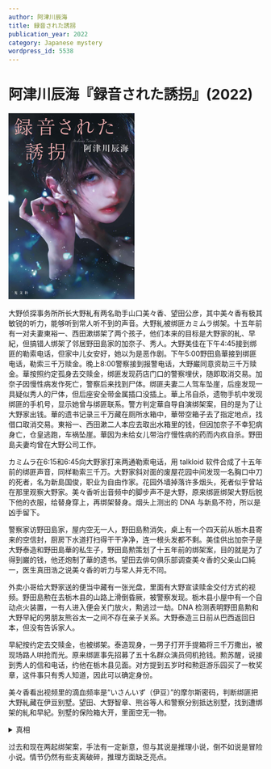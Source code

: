 ```yaml
---
author: 阿津川辰海
title: 録音された誘拐
publication_year: 2022
category: Japanese mystery
wordpress_id: 5538
---
```


# 阿津川辰海『録音された誘拐』(2022)

<img src=images/2022_cover.jpg width=250/>

大野侦探事务所所长大野糺有两名助手山口美々香、望田公彦，其中美々香有极其敏锐的听力，能够听到常人听不到的声音。大野糺被绑匪カミムラ绑架。十五年前有一对夫妻東裕一、西田漱绑架了两个孩子，他们本来的目标是大野家的糺、早紀，但搞错人绑架了邻居野田島家的加奈子、秀人。大野美佳在下午4:45接到绑匪的勒索电话，但家中儿女安好，她以为是恶作剧。下午5:00野田島華接到绑匪电话，勒索三千万赎金。晚上8:00警察接到报警电话，大野巌同意资助三千万赎金。華按照约定孤身去交赎金，绑匪发现药店门口的警察埋伏，随即取消交易。加奈子因慢性病发作死亡，警察后来找到尸体。绑匪夫妻二人驾车坠崖，后座发现一具疑似秀人的尸体，但后座安全带金属插口没插上。華上吊自杀，遗物手机中发现绑匪的手机号，显示她曾与绑匪联系。警方判定華自导自演绑架案，目的是为了让大野家出钱。華的遗书记录三千万藏在厕所水箱中，華带空箱子去了指定地点，找借口取消交易。東裕一、西田漱二人本应去取出水箱里的钱，但因加奈子不幸犯病身亡，仓皇逃跑，车祸坠崖。華因为未给女儿带治疗慢性病的药而内疚自杀。野田島夫妻均曾在大野公司工作。

カミムラ在6:15和6:45向大野家打来两通勒索电话，用 talkloid 软件合成了十五年前的绑匪声音，同样勒索三千万。大野家斜对面的废屋花园中间发现一名胸口中刀的死者，名为新島国俊，职业为自由作家。花园外墙掉落许多烟头，死者似乎曾站在那里观察大野家。美々香听出音频中的脚步声不是大野，原来绑匪绑架大野后脱下他的衣服，给替身穿上，再绑架替身。烟头上测出的 DNA 与新島不符，所以是凶手留下。

警察家访野田島家，屋内空无一人，野田島勲消失，桌上有一个四天前从栃木县寄来的空信封，厨房下水道打扫得干干净净，连一根头发都不剩。美佳供出加奈子是大野泰造和野田島華的私生子，野田島勲策划了十五年前的绑架案，目的就是为了得到巌的钱，他还炮制了華的遗书。望田去俳句俱乐部调查美々香的父亲山口純一，医生真田浩之说美々香的听力与常人并无不同。

外卖小哥给大野家送的便当中藏有一张光盘，里面有大野宣读赎金交付方式的视频。野田島勲在去栃木县的山路上滑倒昏厥，被警察发现。栃木县小屋中有一个自动点火装置，一有人进入便会关门放火，勲逃过一劫。DNA 检测表明野田島勲和大野早紀的男朋友熊谷太一之间不存在亲子关系。大野泰造三日前从巴西返回日本，但没有告诉家人。

早紀按约定去交赎金，也被绑架。泰造现身，一男子打开手提箱将三千万撒出，被现场路人哄抢而光。原来绑匪事先招募了五十名群众演员伺机抢钱。勲苏醒，说接到秀人的信和电话，约他在栃木县见面。对方提到五岁时和勲逛游乐园买了一枚奖章，这件事只有秀人知道，因此可以确定身份。

美々香看出视频里的滴血频率是“いさんいず（伊豆）”的摩尔斯密码，判断绑匪把大野糺藏在伊豆别墅。望田、大野智章、熊谷等人和警察分别抵达别墅，找到遭绑架的糺和早紀。别墅的保险箱大开，里面空无一物。

<details><summary>真相</summary>
地上有烟头却没有烟灰，所以是有人拿了绑匪的烟头丢在地上栽赃，谋杀案凶手另有其人。熊谷=秀人，他在车祸中坠崖生还，归来报仇。熊谷支走野田島勲后潜入其家中打扫，留下假的毛发，所以 DNA 匹配没有显示亲子关系。熊谷从野田島家出来的时候被新島国俊看到，所以杀死新島灭口，并丢下烟头栽赃カミムラ。カミムラ习惯抽完烟之后把过滤嘴对折，与现场的烟头相同，但这其实是カミムラ故意给手下サン看的习惯，因为大野糺告诉カミムラ，美々香手里有秀人和サン背叛他的证据，说服カミムラ与自己交易。カミムラ录制了两份大野糺的视频，一次宣读赎金交付方式，一次小声留下线索，第一次的声音合成到第二次的视频上，第二次录制的时候サン不在。美々香突发性耳聋，通过读唇术读出了大野糺在录像中的线索。
</details>

过去和现在两起绑架案，手法有一定新意，但与其说是推理小说，倒不如说是冒险小说。情节仍然有些支离破碎，推理方面缺乏亮点。